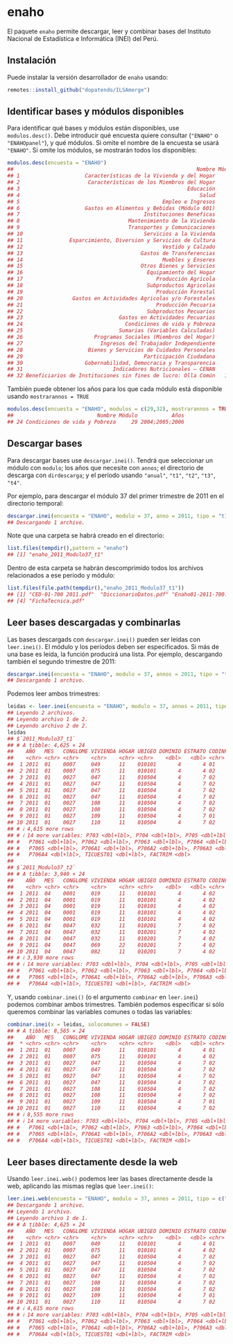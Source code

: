 
<!-- README.md is generated from README.Rmd. Please edit that file -->

# enaho

El paquete `enaho` permite descargar, leer y combinar bases del
Instituto Nacional de Estadística e Informática (INEI) del Perú.

## Instalación

Puede instalar la versión desarrollador de `enaho` usando:

``` r
remotes::install_github("dopatendo/ILSAmerge")
```

## Identificar bases y módulos disponibles

Para identificar qué bases y módulos están disponibles, use
`modulos.desc()`. Debe introducir qué encuesta quiere consultar
(`"ENAHO"` o `"ENAHOpanel"`), y qué módulos. Si omite el nombre de la
encuesta se usará `"ENAHO"`. Si omite los módulos, se mostrarán todos
los disponibles:

``` r
modulos.desc(encuesta = "ENAHO")
##                                                           Nombre Módulo
## 1                     Características de la Vivienda y del Hogar     01
## 2                      Características de los Miembros del Hogar     02
## 3                                                      Educación     03
## 4                                                          Salud     04
## 5                                              Empleo e Ingresos     05
## 6                     Gastos en Alimentos y Bebidas (Módulo 601)     07
## 7                                        Instituciones Beneficas     08
## 8                                   Mantenimiento de la Vivienda     09
## 9                                   Transportes y Comunicaciones     10
## 10                                       Servicios a la Vivienda     11
## 11               Esparcimiento, Diversion y Servicios de Cultura     12
## 12                                             Vestido y Calzado     13
## 13                                      Gastos de Transferencias     15
## 14                                             Muebles y Enseres     16
## 15                                      Otros Bienes y Servicios     17
## 16                                        Equipamiento del Hogar     18
## 17                                           Producción Agrícola     22
## 18                                        Subproductos Agricolas     23
## 19                                           Producción Forestal     24
## 20                Gastos en Actividades Agricolas y/o Forestales     25
## 21                                           Producción Pecuaria     26
## 22                                        Subproductos Pecuarios     27
## 23                               Gastos en Actividades Pecuarias     28
## 24                                 Condiciones de vida y Pobreza     29
## 25                               Sumarias (Variables Calculadas)     34
## 26                       Programas Sociales (Miembros del Hogar)     37
## 27                         Ingresos del Trabajador Independiente     77
## 28                     Bienes y Servicios de Cuidados Personales     78
## 29                                       Participación Ciudadana     84
## 30                    Gobernabilidad, Democracia y Transparencia     85
## 31                             Indicadores Nutricionales – CENAN    124
## 32 Beneficiarios de Instituciones sin fines de lucro: Olla Común   1825
```

También puede obtener los años para los que cada módulo está disponible
usando `mostrarannos = TRUE`

``` r
modulos.desc(encuesta = "ENAHO", modulos = c(29,32), mostrarannos = TRUE)
##                           Nombre Módulo           Años
## 24 Condiciones de vida y Pobreza     29 2004;2005;2006
```

## Descargar bases

Para descargar bases use `descargar.inei()`. Tendrá que seleccionar un
módulo con `modulo`; los años que necesite con `annos`; el directorio de
descarga con `dirdescarga`; y el período usando `"anual"`, `"t1"`,
`"t2"`, `"t3"`, `"t4"`.

Por ejemplo, para descargar el módulo 37 del primer trimestre de 2011 en
el directorio temporal:

``` r
descargar.inei(encuesta = "ENAHO", modulo = 37, anno = 2011, tipo = "t1", dirdescarga = tempdir())
## Descargando 1 archivo.
```

Note que una carpeta se habrá creado en el directorio:

``` r
list.files(tempdir(),pattern = "enaho")
## [1] "enaho_2011_Modulo37_t1"
```

Dentro de esta carpeta se habrán descomprimido todos los archivos
relacionados a ese período y módulo:

``` r
list.files(file.path(tempdir(),"enaho_2011_Modulo37_t1"))
## [1] "CED-01-700 2011.pdf"  "DiccionarioDatos.pdf" "Enaho01-2011-700.sav"
## [4] "FichaTecnica.pdf"
```

## Leer bases descargadas y combinarlas

Las bases descargads con `descargar.inei()` pueden ser leídas con
`leer.inei()`. El módulo y los períodos deben ser especificados. Si más
de una base es leída, la función producirá una lista. Por ejemplo,
descargando también el segundo trimestre de 2011:

``` r
descargar.inei(encuesta = "ENAHO", modulo = 37, annos = 2011, tipo = "t2", dirdescarga = tempdir())
## Descargando 1 archivo.
```

Podemos leer ambos trimestres:

``` r
leidas <- leer.inei(encuesta = "ENAHO", modulo = 37, annos = 2011, tipo = c("t1","t2"), directorio = tempdir())
## Leyendo 2 archivos.
## Leyendo archivo 1 de 2.
## Leyendo archivo 2 de 2.
leidas
## $`2011_Modulo37_t1`
## # A tibble: 4,625 × 24
##    AÑO   MES   CONGLOME VIVIENDA HOGAR UBIGEO DOMINIO ESTRATO CODINFOR  P702
##    <chr> <chr> <chr>    <chr>    <chr> <chr>    <dbl>   <dbl> <chr>    <dbl>
##  1 2011  01    0007     049      11    010101       4       4 01           3
##  2 2011  01    0007     075      11    010101       4       4 02           5
##  3 2011  01    0027     047      11    010504       4       7 02           2
##  4 2011  01    0027     047      11    010504       4       7 02           3
##  5 2011  01    0027     047      11    010504       4       7 02           5
##  6 2011  01    0027     047      11    010504       4       7 02           5
##  7 2011  01    0027     108      11    010504       4       7 02           3
##  8 2011  01    0027     108      11    010504       4       7 02           4
##  9 2011  01    0027     109      11    010504       4       7 01           4
## 10 2011  01    0027     110      11    010504       4       7 02           4
## # ℹ 4,615 more rows
## # ℹ 14 more variables: P703 <dbl+lbl>, P704 <dbl+lbl>, P705 <dbl+lbl>,
## #   P7061 <dbl+lbl>, P7062 <dbl+lbl>, P7063 <dbl+lbl>, P7064 <dbl+lbl>,
## #   P7065 <dbl+lbl>, P706A1 <dbl+lbl>, P706A2 <dbl+lbl>, P706A3 <dbl+lbl>,
## #   P706A4 <dbl+lbl>, TICUEST01 <dbl+lbl>, FACTRIM <dbl>
## 
## $`2011_Modulo37_t2`
## # A tibble: 3,940 × 24
##    AÑO   MES   CONGLOME VIVIENDA HOGAR UBIGEO DOMINIO ESTRATO CODINFOR  P702
##    <chr> <chr> <chr>    <chr>    <chr> <chr>    <dbl>   <dbl> <chr>    <dbl>
##  1 2011  04    0001     019      11    010101       4       4 02           1
##  2 2011  04    0001     019      11    010101       4       4 02           2
##  3 2011  04    0001     019      11    010101       4       4 02           3
##  4 2011  04    0001     019      11    010101       4       4 02           4
##  5 2011  04    0001     019      11    010101       4       4 02           5
##  6 2011  04    0047     032      11    010201       7       4 02           2
##  7 2011  04    0047     032      11    010201       7       4 02           3
##  8 2011  04    0047     032      11    010201       7       4 02           4
##  9 2011  04    0047     069      22    010201       7       4 02           6
## 10 2011  04    0047     082      11    010201       7       4 02           1
## # ℹ 3,930 more rows
## # ℹ 14 more variables: P703 <dbl+lbl>, P704 <dbl+lbl>, P705 <dbl+lbl>,
## #   P7061 <dbl+lbl>, P7062 <dbl+lbl>, P7063 <dbl+lbl>, P7064 <dbl+lbl>,
## #   P7065 <dbl+lbl>, P706A1 <dbl+lbl>, P706A2 <dbl+lbl>, P706A3 <dbl+lbl>,
## #   P706A4 <dbl+lbl>, TICUEST01 <dbl+lbl>, FACTRIM <dbl>
```

Y, usando `combinar.inei()` (o el argumento `combinar` en `leer.inei`)
podemos combinar ambos trimestres. También podemos especificar si sólo
queremos combinar las variables comunes o todas las variables:

``` r
combinar.inei(x = leidas, solocomunes = FALSE)
## # A tibble: 8,565 × 24
##    AÑO   MES   CONGLOME VIVIENDA HOGAR UBIGEO DOMINIO ESTRATO CODINFOR  P702
##  * <chr> <chr> <chr>    <chr>    <chr> <chr>    <dbl>   <dbl> <chr>    <dbl>
##  1 2011  01    0007     049      11    010101       4       4 01           3
##  2 2011  01    0007     075      11    010101       4       4 02           5
##  3 2011  01    0027     047      11    010504       4       7 02           2
##  4 2011  01    0027     047      11    010504       4       7 02           3
##  5 2011  01    0027     047      11    010504       4       7 02           5
##  6 2011  01    0027     047      11    010504       4       7 02           5
##  7 2011  01    0027     108      11    010504       4       7 02           3
##  8 2011  01    0027     108      11    010504       4       7 02           4
##  9 2011  01    0027     109      11    010504       4       7 01           4
## 10 2011  01    0027     110      11    010504       4       7 02           4
## # ℹ 8,555 more rows
## # ℹ 14 more variables: P703 <dbl+lbl>, P704 <dbl+lbl>, P705 <dbl+lbl>,
## #   P7061 <dbl+lbl>, P7062 <dbl+lbl>, P7063 <dbl+lbl>, P7064 <dbl+lbl>,
## #   P7065 <dbl+lbl>, P706A1 <dbl+lbl>, P706A2 <dbl+lbl>, P706A3 <dbl+lbl>,
## #   P706A4 <dbl+lbl>, TICUEST01 <dbl+lbl>, FACTRIM <dbl>
```

## Leer bases directamente desde la web

Usando `leer.inei.web()` podemos leer las bases directamente desde la
web, aplicando las mismas reglas que `leer.inei()`:

``` r
leer.inei.web(encuesta = "ENAHO", modulo = 37, annos = 2011, tipo = c("t1"))
## Descargando 1 archivo.
## Leyendo 1 archivo.
## Leyendo archivo 1 de 1.
## # A tibble: 4,625 × 24
##    AÑO   MES   CONGLOME VIVIENDA HOGAR UBIGEO DOMINIO ESTRATO CODINFOR  P702
##    <chr> <chr> <chr>    <chr>    <chr> <chr>    <dbl>   <dbl> <chr>    <dbl>
##  1 2011  01    0007     049      11    010101       4       4 01           3
##  2 2011  01    0007     075      11    010101       4       4 02           5
##  3 2011  01    0027     047      11    010504       4       7 02           2
##  4 2011  01    0027     047      11    010504       4       7 02           3
##  5 2011  01    0027     047      11    010504       4       7 02           5
##  6 2011  01    0027     047      11    010504       4       7 02           5
##  7 2011  01    0027     108      11    010504       4       7 02           3
##  8 2011  01    0027     108      11    010504       4       7 02           4
##  9 2011  01    0027     109      11    010504       4       7 01           4
## 10 2011  01    0027     110      11    010504       4       7 02           4
## # ℹ 4,615 more rows
## # ℹ 14 more variables: P703 <dbl+lbl>, P704 <dbl+lbl>, P705 <dbl+lbl>,
## #   P7061 <dbl+lbl>, P7062 <dbl+lbl>, P7063 <dbl+lbl>, P7064 <dbl+lbl>,
## #   P7065 <dbl+lbl>, P706A1 <dbl+lbl>, P706A2 <dbl+lbl>, P706A3 <dbl+lbl>,
## #   P706A4 <dbl+lbl>, TICUEST01 <dbl+lbl>, FACTRIM <dbl>
```

